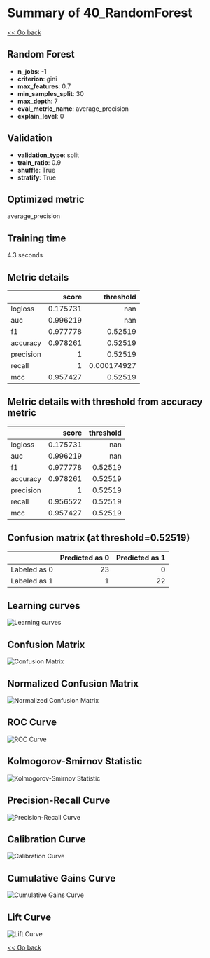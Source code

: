 # Summary of 40_RandomForest

[<< Go back](../README.md)


## Random Forest
- **n_jobs**: -1
- **criterion**: gini
- **max_features**: 0.7
- **min_samples_split**: 30
- **max_depth**: 7
- **eval_metric_name**: average_precision
- **explain_level**: 0

## Validation
 - **validation_type**: split
 - **train_ratio**: 0.9
 - **shuffle**: True
 - **stratify**: True

## Optimized metric
average_precision

## Training time

4.3 seconds

## Metric details
|           |    score |     threshold |
|:----------|---------:|--------------:|
| logloss   | 0.175731 | nan           |
| auc       | 0.996219 | nan           |
| f1        | 0.977778 |   0.52519     |
| accuracy  | 0.978261 |   0.52519     |
| precision | 1        |   0.52519     |
| recall    | 1        |   0.000174927 |
| mcc       | 0.957427 |   0.52519     |


## Metric details with threshold from accuracy metric
|           |    score |   threshold |
|:----------|---------:|------------:|
| logloss   | 0.175731 |   nan       |
| auc       | 0.996219 |   nan       |
| f1        | 0.977778 |     0.52519 |
| accuracy  | 0.978261 |     0.52519 |
| precision | 1        |     0.52519 |
| recall    | 0.956522 |     0.52519 |
| mcc       | 0.957427 |     0.52519 |


## Confusion matrix (at threshold=0.52519)
|              |   Predicted as 0 |   Predicted as 1 |
|:-------------|-----------------:|-----------------:|
| Labeled as 0 |               23 |                0 |
| Labeled as 1 |                1 |               22 |

## Learning curves
![Learning curves](learning_curves.png)
## Confusion Matrix

![Confusion Matrix](confusion_matrix.png)


## Normalized Confusion Matrix

![Normalized Confusion Matrix](confusion_matrix_normalized.png)


## ROC Curve

![ROC Curve](roc_curve.png)


## Kolmogorov-Smirnov Statistic

![Kolmogorov-Smirnov Statistic](ks_statistic.png)


## Precision-Recall Curve

![Precision-Recall Curve](precision_recall_curve.png)


## Calibration Curve

![Calibration Curve](calibration_curve_curve.png)


## Cumulative Gains Curve

![Cumulative Gains Curve](cumulative_gains_curve.png)


## Lift Curve

![Lift Curve](lift_curve.png)



[<< Go back](../README.md)
